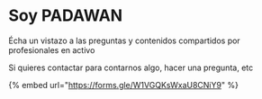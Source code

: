 # Soy PADAWAN

Écha un vistazo a las preguntas y contenidos compartidos por profesionales en activo

Si quieres contactar para contarnos algo, hacer una pregunta, etc

{% embed url="https://forms.gle/W1VGQKsWxaU8CNiY9" %}
